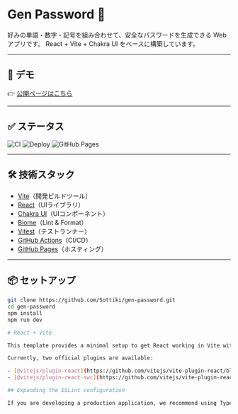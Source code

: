 # Gen Password 🔑

好みの単語・数字・記号を組み合わせて、安全なパスワードを生成できる Web アプリです。
React + Vite + Chakra UI をベースに構築しています。

---

## 🚀 デモ
👉 [公開ページはこちら](https://Sottiki.github.io/gen-password/)

---

## ✅ ステータス

![CI](https://github.com/Sottiki/gen-password/actions/workflows/ci.yml/badge.svg)
![Deploy](https://github.com/Sottiki/gen-password/actions/workflows/deploy.yml/badge.svg)
![GitHub Pages](https://img.shields.io/website?url=https%3A%2F%2FSottiki.github.io%2Fgen-password%2F)

---

## 🛠️ 技術スタック
- [Vite](https://vitejs.dev/)（開発ビルドツール）
- [React](https://react.dev/)（UIライブラリ）
- [Chakra UI](https://chakra-ui.com/)（UIコンポーネント）
- [Biome](https://biomejs.dev/)（Lint & Format）
- [Vitest](https://vitest.dev/)（テストランナー）
- [GitHub Actions](https://docs.github.com/en/actions)（CI/CD）
- [GitHub Pages](https://pages.github.com/)（ホスティング）

---

## 📦 セットアップ

```bash
git clone https://github.com/Sottiki/gen-password.git
cd gen-password
npm install
npm run dev

# React + Vite

This template provides a minimal setup to get React working in Vite with HMR and some ESLint rules.

Currently, two official plugins are available:

- [@vitejs/plugin-react](https://github.com/vitejs/vite-plugin-react/blob/main/packages/plugin-react) uses [Babel](https://babeljs.io/) for Fast Refresh
- [@vitejs/plugin-react-swc](https://github.com/vitejs/vite-plugin-react/blob/main/packages/plugin-react-swc) uses [SWC](https://swc.rs/) for Fast Refresh

## Expanding the ESLint configuration

If you are developing a production application, we recommend using TypeScript with type-aware lint rules enabled. Check out the [TS template](https://github.com/vitejs/vite/tree/main/packages/create-vite/template-react-ts) for information on how to integrate TypeScript and [`typescript-eslint`](https://typescript-eslint.io) in your project.

